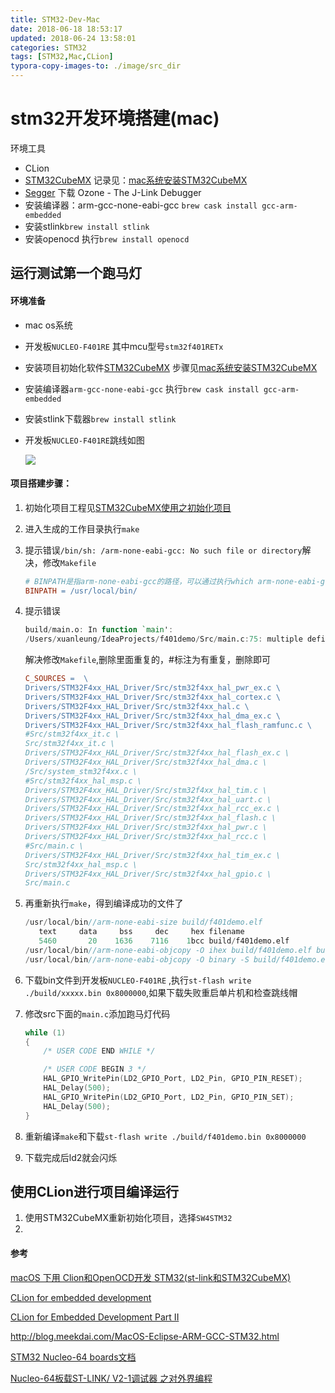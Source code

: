 ```yaml
---
title: STM32-Dev-Mac
date: 2018-06-18 18:53:17
updated: 2018-06-24 13:58:01
categories: STM32
tags: [STM32,Mac,CLion]
typora-copy-images-to: ./image/src_dir
---
```


# stm32开发环境搭建(mac)

环境工具

* CLion
* [STM32CubeMX](http://www.st.com/zh/development-tools/stm32cubemx.html) 记录见：[mac系统安装STM32CubeMX](https://jingyan.baidu.com/article/6c67b1d64cd97e2787bb1eb1.html)
* [Segger](https://www.segger.com/downloads/jlink/#Ozone) 下载 Ozone - The J-Link Debugger
* 安装编译器：arm-gcc-none-eabi-gcc `brew cask install gcc-arm-embedded`
* 安装stlink`brew install stlink`
* 安装openocd 执行`brew install openocd`



## 运行测试第一个跑马灯

#### 环境准备

* mac os系统

* 开发板`NUCLEO-F401RE` 其中mcu型号`stm32f401RETx`

* 安装项目初始化软件[STM32CubeMX](http://www.st.com/zh/development-tools/stm32cubemx.html) 步骤见[mac系统安装STM32CubeMX](https://jingyan.baidu.com/article/6c67b1d64cd97e2787bb1eb1.html)

* 安装编译器`arm-gcc-none-eabi-gcc` 执行`brew cask install gcc-arm-embedded`

* 安装stlink下载器`brew install stlink`

* 开发板`NUCLEO-F401RE`跳线如图

  ![](http://ohdtoul5i.bkt.clouddn.com/QQ20180624-125246.png)

#### 项目搭建步骤：

1. 初始化项目工程见[STM32CubeMX使用之初始化项目](https://jingyan.baidu.com/article/f0e83a2571981922e59101cb.html)

2. 进入生成的工作目录执行`make`

3. 提示错误`/bin/sh: /arm-none-eabi-gcc: No such file or directory`解决，修改`Makefile`

   ```makefile
   # BINPATH是指arm-none-eabi-gcc的路径，可以通过执行which arm-none-eabi-gcc得到路径
   BINPATH = /usr/local/bin/
   ```

4. 提示错误

   ```verilog
   build/main.o: In function `main':
   /Users/xuanleung/IdeaProjects/f401demo/Src/main.c:75: multiple definition of `main'
   ```

   解决修改`Makefile`,删除里面重复的，#标注为有重复，删除即可

   ```makefile
   C_SOURCES =  \
   Drivers/STM32F4xx_HAL_Driver/Src/stm32f4xx_hal_pwr_ex.c \
   Drivers/STM32F4xx_HAL_Driver/Src/stm32f4xx_hal_cortex.c \
   Drivers/STM32F4xx_HAL_Driver/Src/stm32f4xx_hal.c \
   Drivers/STM32F4xx_HAL_Driver/Src/stm32f4xx_hal_dma_ex.c \
   Drivers/STM32F4xx_HAL_Driver/Src/stm32f4xx_hal_flash_ramfunc.c \
   #Src/stm32f4xx_it.c \
   Src/stm32f4xx_it.c \
   Drivers/STM32F4xx_HAL_Driver/Src/stm32f4xx_hal_flash_ex.c \
   Drivers/STM32F4xx_HAL_Driver/Src/stm32f4xx_hal_dma.c \
   /Src/system_stm32f4xx.c \
   #Src/stm32f4xx_hal_msp.c \
   Drivers/STM32F4xx_HAL_Driver/Src/stm32f4xx_hal_tim.c \
   Drivers/STM32F4xx_HAL_Driver/Src/stm32f4xx_hal_uart.c \
   Drivers/STM32F4xx_HAL_Driver/Src/stm32f4xx_hal_rcc_ex.c \
   Drivers/STM32F4xx_HAL_Driver/Src/stm32f4xx_hal_flash.c \
   Drivers/STM32F4xx_HAL_Driver/Src/stm32f4xx_hal_pwr.c \
   Drivers/STM32F4xx_HAL_Driver/Src/stm32f4xx_hal_rcc.c \
   #Src/main.c \
   Drivers/STM32F4xx_HAL_Driver/Src/stm32f4xx_hal_tim_ex.c \
   Src/stm32f4xx_hal_msp.c \
   Drivers/STM32F4xx_HAL_Driver/Src/stm32f4xx_hal_gpio.c \
   Src/main.c 
   ```

5. 再重新执行`make`，得到编译成功的文件了

   ```verilog
   /usr/local/bin//arm-none-eabi-size build/f401demo.elf
      text	   data	    bss	    dec	    hex	filename
      5460	     20	   1636	   7116	   1bcc	build/f401demo.elf
   /usr/local/bin//arm-none-eabi-objcopy -O ihex build/f401demo.elf build/f401demo.hex
   /usr/local/bin//arm-none-eabi-objcopy -O binary -S build/f401demo.elf build/f401demo.bin
   ```

6. 下载bin文件到开发板`NUCLEO-F401RE` ,执行`st-flash write ./build/xxxxx.bin 0x8000000`,如果下载失败重启单片机和检查跳线帽

7. 修改src下面的`main.c`添加跑马灯代码

   ```c
   while (1)
   {
       /* USER CODE END WHILE */
   
       /* USER CODE BEGIN 3 */
       HAL_GPIO_WritePin(LD2_GPIO_Port, LD2_Pin, GPIO_PIN_RESET);
       HAL_Delay(500);
       HAL_GPIO_WritePin(LD2_GPIO_Port, LD2_Pin, GPIO_PIN_SET);
       HAL_Delay(500);
   }
   ```

8. 重新编译`make`和下载`st-flash write ./build/f401demo.bin 0x8000000` 

9. 下载完成后ld2就会闪烁

## 使用CLion进行项目编译运行

1. 使用STM32CubeMX重新初始化项目，选择`SW4STM32`
2. 



#### 参考

[macOS 下用 Clion和OpenOCD开发 STM32(st-link和STM32CubeMX)](https://www.jianshu.com/p/ed7203324ac6)

[CLion for embedded development](https://blog.jetbrains.com/clion/2016/06/clion-for-embedded-development/)

[CLion for Embedded Development Part II](https://blog.jetbrains.com/clion/2017/12/clion-for-embedded-development-part-ii/)

http://blog.meekdai.com/MacOS-Eclipse-ARM-GCC-STM32.html

[STM32 Nucleo-64 boards文档](https://www.st.com/content/ccc/resource/technical/document/user_manual/98/2e/fa/4b/e0/82/43/b7/DM00105823.pdf/files/DM00105823.pdf/jcr:content/translations/en.DM00105823.pdf)

[Nucleo-64板载ST-LINK/ V2-1调试器 之对外界编程](http://www.stmcu.org/module/forum/thread-609184-1-1.html)